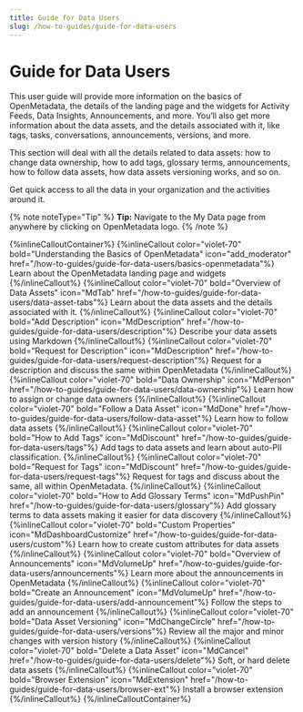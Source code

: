 ```yaml
---
title: Guide for Data Users
slug: /how-to-guides/guide-for-data-users
---
```


# Guide for Data Users

This user guide will provide more information on the basics of OpenMetadata, the details of the landing page and the widgets for Activity Feeds, Data Insights, Announcements, and more. You’ll also get more information about the data assets, and the details associated with it, like tags, tasks, conversations, announcements, versions, and more.

This section will deal with all the details related to data assets: how to change data ownership, how to add tags, glossary terms, announcements, how to follow data assets, how data assets versioning works, and so on.

Get quick access to all the data in your organization and the activities around it.

{% note noteType="Tip" %} **Tip:** Navigate to the My Data page from anywhere by clicking on OpenMetadata logo. {% /note %}

{%inlineCalloutContainer%}
 {%inlineCallout
  color="violet-70"
  bold="Understanding the Basics of OpenMetadata"
  icon="add_moderator"
  href="/how-to-guides/guide-for-data-users/basics-openmetadata"%}
  Learn about the OpenMetadata landing page and widgets
 {%/inlineCallout%}
 {%inlineCallout
  color="violet-70"
  bold="Overview of Data Assets"
  icon="MdTab"
  href="/how-to-guides/guide-for-data-users/data-asset-tabs"%}
  Learn about the data assets and the details associated with it.
 {%/inlineCallout%}
 {%inlineCallout
  color="violet-70"
  bold="Add Description"
  icon="MdDescription"
  href="/how-to-guides/guide-for-data-users/description"%}
  Describe your data assets using Markdown
 {%/inlineCallout%}
 {%inlineCallout
  color="violet-70"
  bold="Request for Description"
  icon="MdDescription"
  href="/how-to-guides/guide-for-data-users/request-description"%}
  Request for a description and discuss the same within OpenMetadata
 {%/inlineCallout%}
 {%inlineCallout
  color="violet-70"
  bold="Data Ownership"
  icon="MdPerson"
  href="/how-to-guides/guide-for-data-users/data-ownership"%}
  Learn how to assign or change data owners
 {%/inlineCallout%}
 {%inlineCallout
  color="violet-70"
  bold="Follow a Data Asset"
  icon="MdDone"
  href="/how-to-guides/guide-for-data-users/follow-data-asset"%}
  Learn how to follow data assets
 {%/inlineCallout%}
 {%inlineCallout
  color="violet-70"
  bold="How to Add Tags"
  icon="MdDiscount"
  href="/how-to-guides/guide-for-data-users/tags"%}
  Add tags to data assets and learn about auto-PII classification.
 {%/inlineCallout%}
 {%inlineCallout
  color="violet-70"
  bold="Request for Tags"
  icon="MdDiscount"
  href="/how-to-guides/guide-for-data-users/request-tags"%}
  Request for tags and discuss about the same, all within OpenMetadata.
 {%/inlineCallout%}
 {%inlineCallout
  color="violet-70"
  bold="How to Add Glossary Terms"
  icon="MdPushPin"
  href="/how-to-guides/guide-for-data-users/glossary"%}
  Add glossary terms to data assets making it easier for data discovery
 {%/inlineCallout%}
 {%inlineCallout
  color="violet-70"
  bold="Custom Properties"
  icon="MdDashboardCustomize"
  href="/how-to-guides/guide-for-data-users/custom"%}
  Learn how to create custom attributes for data assets
 {%/inlineCallout%}
 {%inlineCallout
  color="violet-70"
  bold="Overview of Announcements"
  icon="MdVolumeUp"
  href="/how-to-guides/guide-for-data-users/announcements"%}
  Learn more about the announcements in OpenMetadata
 {%/inlineCallout%}
 {%inlineCallout
  color="violet-70"
  bold="Create an Announcement"
  icon="MdVolumeUp"
  href="/how-to-guides/guide-for-data-users/add-announcement"%}
  Follow the steps to add an announcement
 {%/inlineCallout%}
 {%inlineCallout
  color="violet-70"
  bold="Data Asset Versioning"
  icon="MdChangeCircle"
  href="/how-to-guides/guide-for-data-users/versions"%}
  Review all the major and minor changes with version history
 {%/inlineCallout%}
 {%inlineCallout
  color="violet-70"
  bold="Delete a Data Asset"
  icon="MdCancel"
  href="/how-to-guides/guide-for-data-users/delete"%}
  Soft, or hard delete data assets
 {%/inlineCallout%}
  {%inlineCallout
  color="violet-70"
  bold="Browser Extension"
  icon="MdExtension"
  href="/how-to-guides/guide-for-data-users/browser-ext"%}
  Install a browser extension
 {%/inlineCallout%}
{%/inlineCalloutContainer%}